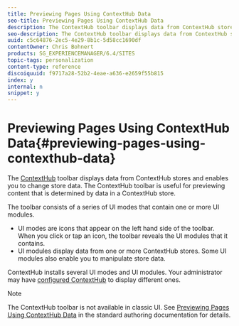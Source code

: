 ```yaml
---
title: Previewing Pages Using ContextHub Data
seo-title: Previewing Pages Using ContextHub Data
description: The ContextHub toolbar displays data from ContextHub stores and enables you to change store data. The ContextHub toolbar is useful for previewing content that is determined by data in a ContextHub store.
seo-description: The ContextHub toolbar displays data from ContextHub stores and enables you to change store data. The ContextHub toolbar is useful for previewing content that is determined by data in a ContextHub store.
uuid: c5c64876-2ec5-4e29-8b1c-5d58cc1690df
contentOwner: Chris Bohnert
products: SG_EXPERIENCEMANAGER/6.4/SITES
topic-tags: personalization
content-type: reference
discoiquuid: f9717a28-52b2-4eae-a636-e2659f55b815
index: y
internal: n
snippet: y
---
```


# Previewing Pages Using ContextHub Data{#previewing-pages-using-contexthub-data}

The [ContextHub](../../../sites/developing/using/contexthub.md) toolbar displays data from ContextHub stores and enables you to change store data. The ContextHub toolbar is useful for previewing content that is determined by data in a ContextHub store.

The toolbar consists of a series of UI modes that contain one or more UI modules.

* UI modes are icons that appear on the left hand side of the toolbar. When you click or tap an icon, the toolbar reveals the UI modules that it contains.
* UI modules display data from one or more ContextHub stores. Some UI modules also enable you to manipulate store data.

ContextHub installs several UI modes and UI modules. Your administrator may have [configured ContextHub](../../../sites/administering/using/contexthub-config.md) to display different ones.

>[!NOTE]
>
>The ContextHub toolbar is not available in classic UI. See [Previewing Pages Using ContextHub Data](../../../sites/authoring/using/ch-previewing.md) in the standard authoring documentation for details.

